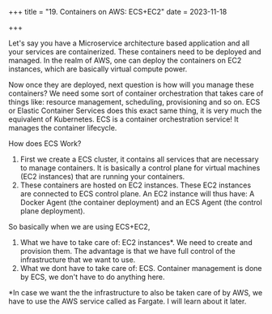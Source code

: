 +++
title = "19. Containers on AWS: ECS+EC2"
date = 2023-11-18

+++

Let's say you have a Microservice architecture based application and all your services are containerized. These containers need to be deployed and managed. In the realm of AWS, one can deploy the containers on EC2 instances, which are basically virtual compute power.

Now once they are deployed, next question is how will you manage these containers? We need some sort of container orchestration that takes care of things like: resource management, scheduling, provisioning and so on. ECS or Elastic Container Services does this exact same thing, it is very much the equivalent of Kubernetes. ECS is a container orchestration service! It manages the container lifecycle.

How does ECS Work?

1. First we create a ECS cluster, it contains all services that are necessary to manage containers. It is basically a control plane for virtual machines (EC2 instances) that are running your containers. 
2. These containers are hosted on EC2 instances. These EC2 instances are connected to ECS control plane. An EC2 instance will thus have: A Docker Agent (the container deployment) and an ECS Agent (the control plane deployment).

So basically when we are using ECS+EC2,
1. What we have to take care of: EC2 instances*. We need to create and provision them. The advantage is that we have full control of the infrastructure that we want to use.
2. What we dont have to take care of: ECS. Container management is done by ECS, we don't have to do anything here. 

*In case we want the the infrastructure to also be taken care of by AWS, we have to use the AWS service called as Fargate. I will learn about it later. 